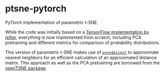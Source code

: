 ptsne-pytorch
==============================

PyTorch implementation of parametric t-SNE.

While the code was initially based on a [TensorFlow implementation by jsilter](https://github.com/jsilter/parametric_tsne),
everything is now implemented from scratch, including PCA pretraining and different metrics for comparison of probability distributions.

This version of parametric t-SNE makes use of [`pynndescent`](https://github.com/lmcinnes/pynndescent/tree/master/pynndescent)
to approximate nearest neighbors for an efficient calculation of an approximated distance matrix.
This approach as well as the PCA pretraining are borrowed from the [openTSNE package](https://opentsne.readthedocs.io/en/latest/index.html).
